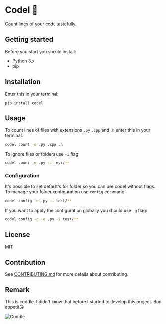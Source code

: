 # Codel 🍲

Count lines of your code tastefully.

## Getting started

Before you start you should install:

- Python 3.x
- pip

## Installation

Enter this in your terminal:

```bash
pip install codel
```

## Usage

To count lines of files with extensions `.py` `.cpp` and `.h` enter this in your terminal:

```bash
codel count -e .py .cpp .h
```

To ignore files or folders use `-i` flag:

```bash
codel count -e .py -i test/**
```

### Configuration

It's possible to set default's for folder so you can use codel without flags. To manage your folder configuration use `config` command:

```bash
codel config -e .py -i test/**
```

If you want to apply the configuration globally you should use `-g` flag:

```bash
codel config -g -e .py -i test/**
```

## License

[MIT](LICENSE.md)

## Contribution

See [CONTRIBUTING.md](CONTRIBUTING.md) for more details about contributing.

## Remark

This is coddle. I didn't know that before I started to develop this project. Bon appetit😘

![Coddle](https://cdn.greatlifepublishing.net/wp-content/uploads/sites/2/2018/06/22051835/Irish-Coddle-1-728x486.jpg)
